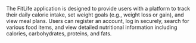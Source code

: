 The FitLife application is designed to provide users with a platform to track their daily calorie intake, set weight goals (e.g., weight loss or gain), and view meal plans. Users can register an account, log in securely, search for various food items, and view detailed nutritional information including calories, carbohydrates, proteins, and fats.
